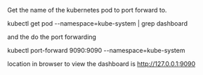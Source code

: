 Get the name of the kubernetes pod to port forward to.

kubectl get pod --namespace=kube-system | grep dashboard

and the do the port forwarding

kubectl port-forward <pod name> 9090:9090 --namespace=kube-system

location in browser to view the dashboard is  http://127.0.0.1:9090

